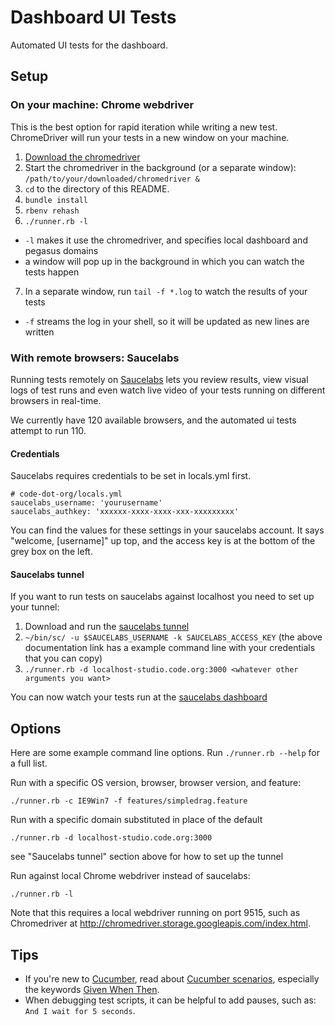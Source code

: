# Dashboard UI Tests

Automated UI tests for the dashboard.

## Setup

### On your machine: Chrome webdriver

This is the best option for rapid iteration while writing a new test. ChromeDriver will run your tests in a new window on your machine.

1. [Download the chromedriver](https://code.google.com/p/selenium/wiki/ChromeDriver)
2. Start the chromedriver in the background (or a separate window): `/path/to/your/downloaded/chromedriver &`
3. `cd` to the directory of this README.
4. `bundle install`
5. `rbenv rehash`
6. `./runner.rb -l`
  - `-l` makes it use the chromedriver, and specifies local dashboard and pegasus domains
  - a window will pop up in the background in which you can watch the tests happen
7. In a separate window, run `tail -f *.log` to watch the results of your tests
  - `-f` streams the log in your shell, so it will be updated as new lines are written

### With remote browsers: Saucelabs

Running tests remotely on [Saucelabs](https://saucelabs.com) lets you review results, view visual logs of test runs and even watch live video of your tests running on different browsers in real-time.

We currently have 120 available browsers, and the automated ui tests attempt to run 110.

#### Credentials

Saucelabs requires credentials to be set in locals.yml first.

````
# code-dot-org/locals.yml
saucelabs_username: 'yourusername'
saucelabs_authkey: 'xxxxxx-xxxx-xxxx-xxx-xxxxxxxxx'

````

You can find the values for these settings in your saucelabs account.  It says "welcome, [username]" up top, and the access key is at the bottom of the grey box on the left.

#### Saucelabs tunnel

If you want to run tests on saucelabs against localhost you need to set up your tunnel:

1. Download and run the [saucelabs tunnel](https://docs.saucelabs.com/reference/sauce-connect/)
2. `~/bin/sc/ -u $SAUCELABS_USERNAME -k SAUCELABS_ACCESS_KEY` (the above documentation link has a example command line with your credentials that you can copy)
3. `./runner.rb -d localhost-studio.code.org:3000 <whatever other arguments you want>`

You can now watch your tests run at the [saucelabs dashboard](https://saucelabs.com/beta/dashboard/tests)

## Options

Here are some example command line options.  Run `./runner.rb --help` for a full list.

Run with a specific OS version, browser, browser version, and feature:

```
./runner.rb -c IE9Win7 -f features/simpledrag.feature
```

Run with a specific domain substituted in place of the default

```
./runner.rb -d localhost-studio.code.org:3000
```

see "Saucelabs tunnel" section above for how to set up the tunnel

Run against local Chrome webdriver instead of saucelabs:

```
./runner.rb -l
```

Note that this requires a local webdriver running on port 9515, such as Chromedriver at http://chromedriver.storage.googleapis.com/index.html.

## Tips

- If you're new to [Cucumber](http://cukes.info/), read about [Cucumber scenarios](https://github.com/cucumber/cucumber/wiki/Feature-Introduction), especially the keywords [Given When Then](https://github.com/cucumber/cucumber/wiki/Given-When-Then).
- When debugging test scripts, it can be helpful to add pauses, such as: `And I wait for 5 seconds`.
